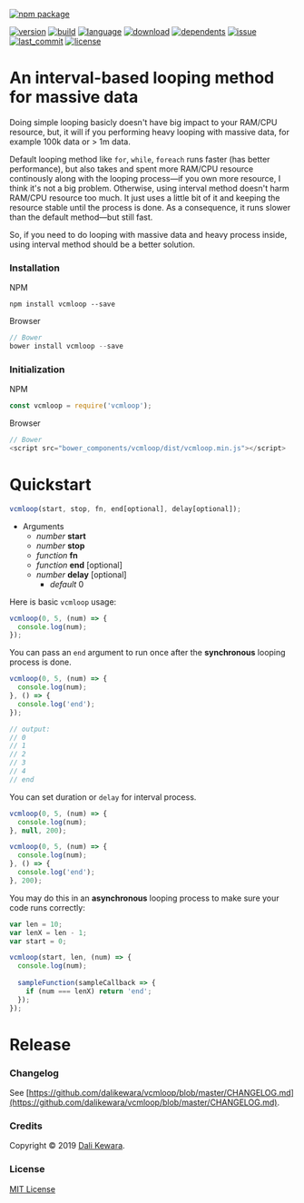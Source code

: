[![npm package](https://nodei.co/npm/vcmloop.png?downloads=true&downloadRank=true&stars=true)](https://nodei.co/npm/vcmloop/)

[![version](https://img.shields.io/npm/v/vcmloop.svg?style=flat)](https://img.shields.io/npm/v/vcmloop.svg?style=flat)
[![build](https://img.shields.io/circleci/project/github/dalikewara/vcmloop.svg?style=flat)](https://img.shields.io/circleci/project/github/dalikewara/vcmloop.svg?style=flat)
[![language](https://img.shields.io/github/languages/top/dalikewara/vcmloop.svg?style=flat)](https://img.shields.io/github/languages/top/dalikewara/vcmloop.svg?style=flat)
[![download](https://img.shields.io/npm/dt/vcmloop.svg?style=flat)](https://img.shields.io/npm/dt/vcmloop.svg?style=flat)
[![dependents](https://img.shields.io/librariesio/dependents/npm/vcmloop.svg?style=flat)](https://img.shields.io/librariesio/dependents/npm/vcmloop.svg?style=flat)
[![issue](https://img.shields.io/github/issues/dalikewara/vcmloop.svg?style=flat)](https://img.shields.io/github/issues/dalikewara/vcmloop.svg?style=flat)
[![last_commit](https://img.shields.io/github/last-commit/dalikewara/vcmloop.svg?style=flat)](https://img.shields.io/github/last-commit/dalikewara/vcmloop.svg?style=flat)
[![license](https://img.shields.io/npm/l/vcmloop.svg?style=flat)](https://img.shields.io/npm/l/vcmloop.svg?style=flat)

# An interval-based looping method for massive data
Doing simple looping basicly doesn't have big impact to your RAM/CPU resource, but, it will if you performing heavy looping with massive data, for example 100k data or > 1m data.

Default looping method like `for`, `while`, `foreach` runs faster (has better performance), but also takes and spent more RAM/CPU resource continously along with the looping process&mdash;if you own more resource, I think it's not a big problem. Otherwise, using interval method doesn't harm RAM/CPU resource too much. It just uses a little bit of it and keeping the resource stable until the process is done. As a consequence, it runs slower than the default method&mdash;but still fast.

So, if you need to do looping with massive data and heavy process inside, using interval method should be a better solution.

### Installation
NPM

```console
npm install vcmloop --save
```

Browser

```js
// Bower
bower install vcmloop --save
```

### Initialization
NPM

```js
const vcmloop = require('vcmloop');
```

Browser

```js
// Bower
<script src="bower_components/vcmloop/dist/vcmloop.min.js"></script>
```

# Quickstart

```js
vcmloop(start, stop, fn, end[optional], delay[optional]);
```

- Arguments
  - *number* **start**
  - *number* **stop**
  - *function* **fn**
  - *function* **end** [optional]
  - *number* **delay** [optional]
    - *default* 0

Here is basic `vcmloop` usage:

```js
vcmloop(0, 5, (num) => {
  console.log(num);
});
```

You can pass an `end` argument to run once after the **synchronous** looping process is done.

```js
vcmloop(0, 5, (num) => {
  console.log(num);
}, () => {
  console.log('end');
});

// output:
// 0
// 1
// 2
// 3
// 4
// end
```

You can set duration or `delay` for interval process.

```js
vcmloop(0, 5, (num) => {
  console.log(num);
}, null, 200);
```

```js
vcmloop(0, 5, (num) => {
  console.log(num);
}, () => {
  console.log('end');
}, 200);
```

You may do this in an **asynchronous** looping process to make sure your code runs correctly:

```js
var len = 10;
var lenX = len - 1;
var start = 0;

vcmloop(start, len, (num) => {
  console.log(num);
  
  sampleFunction(sampleCallback => {
    if (num === lenX) return 'end';
  });
});
```

# Release

### Changelog
See [https://github.com/dalikewara/vcmloop/blob/master/CHANGELOG.md](https://github.com/dalikewara/vcmloop/blob/master/CHANGELOG.md).

### Credits
Copyright &copy; 2019 [Dali Kewara](https://www.dalikewara.com).

### License
[MIT License](https://github.com/dalikewara/vcmloop/blob/master/LICENSE)